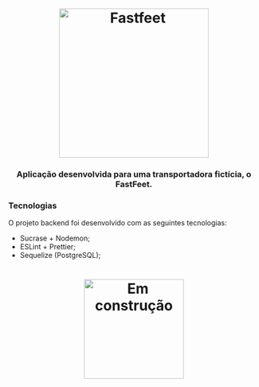 <h1 align="center">
  <img alt="Fastfeet" title="Fastfeet" src="https://user-images.githubusercontent.com/15815226/75717233-7e868a00-5caf-11ea-84e5-27fd777d0934.png" width="300px" />
</h1>

<h3 align="center">
  Aplicação desenvolvida para uma transportadora fictícia, o FastFeet.
</h3>

### **Tecnologias**

O projeto backend foi desenvolvido com as seguintes tecnologias:

- Sucrase + Nodemon;
- ESLint + Prettier;
- Sequelize (PostgreSQL);

<h1 align="center">
  <img alt="Em construção" title="Em construção" src="https://user-images.githubusercontent.com/15815226/75787709-dbcd1a80-5d45-11ea-93d5-2009e784ca9a.png" width="200px" height="200px" />
</h1>  
  
